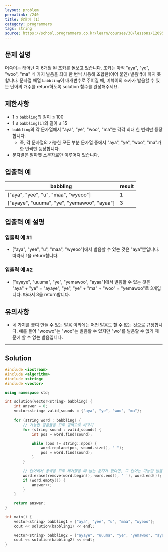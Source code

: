 ```yaml
---
layout: problem
permalink: /240
title: 옹알이 (1)
category: programmers
tags: string
source: https://school.programmers.co.kr/learn/courses/30/lessons/120956
---
```


## 문제 설명

머쓱이는 태어난 지 6개월 된 조카를 돌보고 있습니다. 조카는 아직 "aya", "ye", "woo", "ma" 네 가지 발음을 최대 한 번씩 사용해 조합한(이어 붙인) 발음밖에 하지 못합니다. 문자열 배열 `babbling`이 매개변수로 주어질 때, 머쓱이의 조카가 발음할 수 있는 단어의 개수를 return하도록 solution 함수를 완성해주세요.

## 제한사항

- 1 ≤ `babbling`의 길이 ≤ 100
- 1 ≤ `babbling[i]`의 길이 ≤ 15
- `babbling`의 각 문자열에서 "aya", "ye", "woo", "ma"는 각각 최대 한 번씩만 등장합니다.
    - 즉, 각 문자열의 가능한 모든 부분 문자열 중에서 "aya", "ye", "woo", "ma"가 한 번씩만 등장합니다.
- 문자열은 알파벳 소문자로만 이루어져 있습니다.

## 입출력 예

| babbling | result |
| --- | --- |
| ["aya", "yee", "u", "maa", "wyeoo"] | 1 |
| ["ayaye", "uuuma", "ye", "yemawoo", "ayaa"] | 3 |

## 입출력 예 설명

### 입출력 예 #1

- ["aya", "yee", "u", "maa", "wyeoo"]에서 발음할 수 있는 것은 "aya"뿐입니다. 따라서 1을 return합니다.

### 입출력 예 #2

- ["ayaye", "uuuma", "ye", "yemawoo", "ayaa"]에서 발음할 수 있는 것은 "aya" + "ye" = "ayaye", "ye", "ye" + "ma" + "woo" = "yemawoo"로 3개입니다. 따라서 3을 return합니다.

## 유의사항

- 네 가지를 붙여 만들 수 있는 발음 이외에는 어떤 발음도 할 수 없는 것으로 규정합니다. 예를 들어 "woowo"는 "woo"는 발음할 수 있지만 "wo"를 발음할 수 없기 때문에 할 수 없는 발음입니다.

---

## Solution

```cpp
#include <iostream>
#include <algorithm>
#include <string>
#include <vector>

using namespace std;

int solution(vector<string> babbling) {
    int answer = 0;
    vector<string> valid_sounds = {"aya", "ye", "woo", "ma"};

    for (string word : babbling) {
        // 가능한 발음들을 모두 공백으로 바꾸기
        for (string sound : valid_sounds) {
            int pos = word.find(sound);

            while (pos != string::npos) {
                word.replace(pos, sound.size(), " ");
                pos = word.find(sound);
            }
        }

        // 단어에서 공백을 모두 제거했을 때 남는 문자가 없다면, 그 단어는 가능한 발음으로만 이루어진 단어임
        word.erase(remove(word.begin(), word.end(), ' '), word.end());
        if (word.empty()) {
            answer++;
        }
    }

    return answer;
}

int main() {
    vector<string> babbling1 = {"aya", "yee", "u", "maa", "wyeoo"};
    cout << solution(babbling1) << endl;

    vector<string> babbling2 = {"ayaye", "uuuma", "ye", "yemawoo", "ayaa"};
    cout << solution(babbling2) << endl;
}
```
